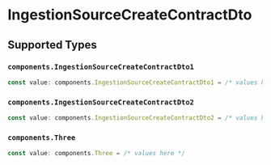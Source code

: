 # IngestionSourceCreateContractDto


## Supported Types

### `components.IngestionSourceCreateContractDto1`

```typescript
const value: components.IngestionSourceCreateContractDto1 = /* values here */
```

### `components.IngestionSourceCreateContractDto2`

```typescript
const value: components.IngestionSourceCreateContractDto2 = /* values here */
```

### `components.Three`

```typescript
const value: components.Three = /* values here */
```

